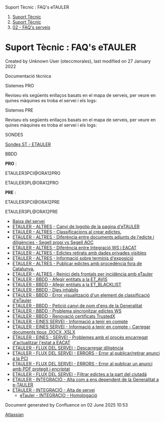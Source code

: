 Suport Tècnic : FAQ's eTAULER  

1.  [Suport Tècnic](index.md)
2.  [Suport Tècnic](13893782.md)
3.  [02 - FAQ's serveis](26313393.md)

Suport Tècnic : FAQ's eTAULER
=============================

Created by Unknown User (oteccmorales), last modified on 27 January 2022

Documentació tècnica

Sistemes PRO

Reviseu els següents enllaços basats en el mapa de serveis, per veure en quines màquines es troba el servei i els logs:

  

     

  

Sistemes PRE

Reviseu els següents enllaços basats en el mapa de serveis, per veure en quines màquines es troba el servei i els logs:

  

     

  

SONDES

[Sondes ST - ETAULER](https://intranet.aoc.cat/display/SII/Sondes+ST+-+ETAULER)

BBDD

**PRO** :

ETAULER3PCI@ORA12PRO

ETAULER3PL@ORA12PRO

**PRE** :

ETAULER3PCI@ORA12PRE

ETAULER3PL@ORA12PRE

*   [Baixa del servei](Baixa-del-servei_118555048.md)
*   [ETAULER - ALTRES - Canvi de logotip de la pagina d'eTAULER](93356708.md)
*   [ETAULER - ALTRES - Classificacions al crear edictes.](ETAULER---ALTRES---Classificacions-al-crear-edictes._26313362.md)
*   [ETAULER - ALTRES - Diferència entre documents adjunts de l'edicte i diligències - Segell propi vs Segell AOC](64981450.md)
*   [ETAULER - ALTRES - Diferència entre Integració WS i EACAT](26313562.md)
*   [ETAULER - ALTRES - Edictes retirats amb dades privades visibles](ETAULER---ALTRES---Edictes-retirats-amb-dades-privades-visibles_64981977.md)
*   [ETAULER - ALTRES - Informació sobre terminis d'exposició](26318783.md)
*   [ETAULER - ALTRES - Publicar edictes amb procedència fora de Catalunya.](41521303.md)
*   [ETAULER - ALTRES - Reinici dels frontals per incidència amb eTauler](100009112.md)
*   [ETAULER - BBDD - Afegir entitats a la ET\_AVIS](ETAULER---BBDD---Afegir-entitats-a-la-ET_AVIS_26313646.md)
*   [ETAULER - BBDD - Afegir entitats a la ET\_BLACKLIST](ETAULER---BBDD---Afegir-entitats-a-la-ET_BLACKLIST_26313285.md)
*   [ETAULER - BBDD - Dies inhàbils](26313183.md)
*   [ETAULER - BBDD - Error visualització d'un element de classificació d'eTauler](26313386.md)
*   [ETAULER - BBDD - Petició canvi de nom d'ens de la Generalitat](81855451.md)
*   [ETAULER - BBDD - Problema sincronitzar edictes WS](ETAULER---BBDD---Problema-sincronitzar-edictes-WS_26313244.md)
*   [ETAULER - BBDD - Renovació certificats TrustedX](26313412.md)
*   [ETAULER - EINES SERVEI - Informació a tenir en compte](26313219.md)
*   [ETAULER - EINES SERVEI - Informació a tenir en compte - Carregar documents tipus .DOCX .XSLX](30869966.md)
*   [ETAULER - EINES - SERVEI - Problemes amb el procés encarregat d'actualitzar l'estat a EACAT](26313665.md)
*   [ETAULER - FLUX DEL SERVEI - Descarregar diligència](26313276.md)
*   [ETAULER - FLUX DEL SERVEI - ERRORS - Error al publicar/retirar anunci a la PCI](26313382.md)
*   [ETAULER - FLUX DEL SERVEI - ERRORS - Error al publicar un anunci amb PDF protegit i encriptat](ETAULER---FLUX-DEL-SERVEI---ERRORS---Error-al-publicar-un-anunci-amb-PDF-protegit-i-encriptat_30869170.md)
*   [ETAULER - FLUX DEL SERVEI - Filtrar edictes a la part del ciutadà](128647582.md)
*   [ETAULER - INTEGRACIÓ - Alta com a ens dependent de la Generalitat a e-TAULER](36340258.md)
*   [ETAULER - INTEGRACIÓ - Alta de servei](26313384.md)
    *   [eTauler - INTEGRACIO - Homologació](64980163.md)

Document generated by Confluence on 02 June 2025 10:53

[Atlassian](http://www.atlassian.com/)